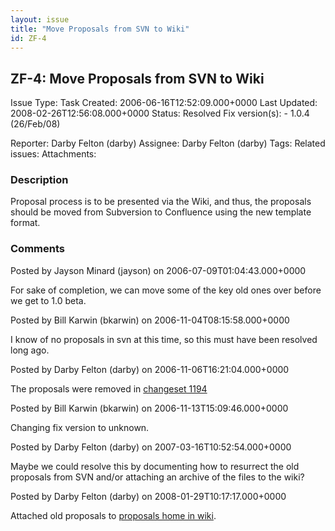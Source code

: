 ```yaml
---
layout: issue
title: "Move Proposals from SVN to Wiki"
id: ZF-4
---
```


ZF-4: Move Proposals from SVN to Wiki
-------------------------------------

 Issue Type: Task Created: 2006-06-16T12:52:09.000+0000 Last Updated: 2008-02-26T12:56:08.000+0000 Status: Resolved Fix version(s): - 1.0.4 (26/Feb/08)
 
 Reporter:  Darby Felton (darby)  Assignee:  Darby Felton (darby)  Tags: 
 Related issues: 
 Attachments: 
### Description

Proposal process is to be presented via the Wiki, and thus, the proposals should be moved from Subversion to Confluence using the new template format.

 

 

### Comments

Posted by Jayson Minard (jayson) on 2006-07-09T01:04:43.000+0000

For sake of completion, we can move some of the key old ones over before we get to 1.0 beta.

 

 

Posted by Bill Karwin (bkarwin) on 2006-11-04T08:15:58.000+0000

I know of no proposals in svn at this time, so this must have been resolved long ago.

 

 

Posted by Darby Felton (darby) on 2006-11-06T16:21:04.000+0000

The proposals were removed in [changeset 1194](http://framework.zend.com/fisheye/changelog/Zend_Framework/?cs=1194)

 

 

Posted by Bill Karwin (bkarwin) on 2006-11-13T15:09:46.000+0000

Changing fix version to unknown.

 

 

Posted by Darby Felton (darby) on 2007-03-16T10:52:54.000+0000

Maybe we could resolve this by documenting how to resurrect the old proposals from SVN and/or attaching an archive of the files to the wiki?

 

 

Posted by Darby Felton (darby) on 2008-01-29T10:17:17.000+0000

Attached old proposals to [proposals home in wiki](http://framework.zend.com/wiki/x/Lw).

 

 